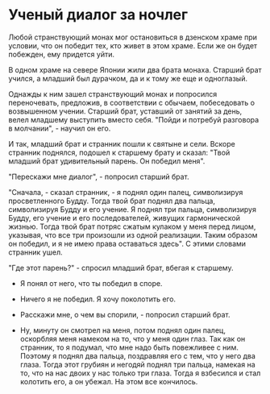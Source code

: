 # Ученый диалог за ночлег

Любой странствующий монах мог остановиться в дзенском храме при условии, что он победит тех, кто живет в этом храме. Если же он будет побежден, ему придется уйти.

В одном храме на севере Японии жили два брата монаха. Старший брат учился, а младший был дурачком, да и к тому же еще и одноглазый.

Однажды к ним зашел странствующий монах и попросился переночевать, предложив, в соответствии с обычаем, побеседовать о возвышенном учении. Старший брат, уставший от занятий за день, велел младшему выступить вместо себя. "Пойди и потребуй разговора в молчании", - научил он его.

И так, младший брат и странник пошли к святыне и сели. Вскоре странник поднялся, подошел к старшему брату и сказал: "Твой младший брат удивительный парень. Он победил меня".

"Перескажи мне диалог", - попросил старший брат.

"Сначала, - сказал странник, - я поднял один палец, символизируя просветленного Будду. Тогда твой брат поднял два пальца, символизируя Будду и его учение. Я поднял три пальца, символизируя Будду, его учение и его последователей, живущих гармонической жизнью. Тогда твой брат потряс сжатым кулаком у меня перед лицом, указывая, что все три произошли из одной реализации. Таким образом он победил, и я не имею права оставаться здесь". С этими словами странник ушел.

"Где этот парень?" - спросил младший брат, вбегая к старшему.

- Я понял от него, что ты победил в споре.

- Ничего я не победил. Я хочу поколотить его.

- Расскажи мне, о чем вы спорили, - попросил старший брат.

- Ну, минуту он смотрел на меня, потом поднял один палец, оскорбляя меня намеком на то, что у меня один глаз. Так как он странник, то я подумал, что мне надо быть повежливее с ним. Поэтому я поднял два пальца, поздравляя его с тем, что у него два глаза. Тогда этот грубиян и негодяй поднял три пальца, намекая на то, что на нас двоих у нас только три глаза. Тогда я взбесился и стал колотить его, а он убежал. На этом все кончилось.

